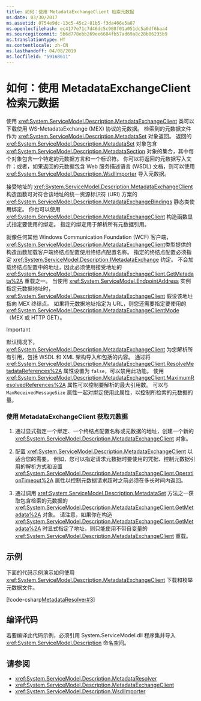 ```yaml
---
title: 如何：使用 MetadataExchangeClient 检索元数据
ms.date: 03/30/2017
ms.assetid: 0754e9dc-13c5-45c2-81b5-f3da466e5a87
ms.openlocfilehash: ec4177e71c7d46dc5c908f01a051dc5a0df6baa4
ms.sourcegitcommit: 5b6d778ebb269ee6684fb57ad69a8c28b06235b9
ms.translationtype: HT
ms.contentlocale: zh-CN
ms.lasthandoff: 04/08/2019
ms.locfileid: "59168611"
---
```

# <a name="how-to-use-metadataexchangeclient-to-retrieve-metadata"></a>如何：使用 MetadataExchangeClient 检索元数据
使用 <xref:System.ServiceModel.Description.MetadataExchangeClient> 类可以下载使用 WS-MetadataExchange (MEX) 协议的元数据。 检索到的元数据文件作为 <xref:System.ServiceModel.Description.MetadataSet> 对象返回。 返回的 <xref:System.ServiceModel.Description.MetadataSet> 对象包含 <xref:System.ServiceModel.Description.MetadataSection> 对象的集合，其中每个对象包含一个特定的元数据方言和一个标识符。 你可以将返回的元数据写入文件；或者，如果返回的元数据包含 Web 服务描述语言 (WSDL) 文档，则可以使用 <xref:System.ServiceModel.Description.WsdlImporter> 导入元数据。  
  
 接受地址的 <xref:System.ServiceModel.Description.MetadataExchangeClient> 构造函数可对符合该地址的统一资源标识符 (URI) 方案的 <xref:System.ServiceModel.Description.MetadataExchangeBindings> 静态类使用绑定。 你也可以使用 <xref:System.ServiceModel.Description.MetadataExchangeClient> 构造函数显式指定要使用的绑定。 指定的绑定用于解析所有元数据引用。  
  
 就像任何其他 Windows Communication Foundation (WCF) 客户端，<xref:System.ServiceModel.Description.MetadataExchangeClient>类型提供的构造函数加载客户端终结点配置使用终结点配置名称。 指定的终结点配置必须指定 <xref:System.ServiceModel.Description.IMetadataExchange> 约定。 不会加载终结点配置中的地址，因此必须使用接受地址的 <xref:System.ServiceModel.Description.MetadataExchangeClient.GetMetadata%2A> 重载之一。 当使用 <xref:System.ServiceModel.EndpointAddress> 实例指定元数据地址时，<xref:System.ServiceModel.Description.MetadataExchangeClient> 假设该地址指向 MEX 终结点。 如果将元数据地址指定为 URL，则您还需要指定要使用的 <xref:System.ServiceModel.Description.MetadataExchangeClientMode>（MEX 或 HTTP GET）。  
  
> [!IMPORTANT]
>  默认情况下，<xref:System.ServiceModel.Description.MetadataExchangeClient> 为您解析所有引用，包括 WSDL 和 XML 架构导入和包括的内容。 通过将 <xref:System.ServiceModel.Description.MetadataExchangeClient.ResolveMetadataReferences%2A> 属性设置为 `false`，可以禁用此功能。 使用 <xref:System.ServiceModel.Description.MetadataExchangeClient.MaximumResolvedReferences%2A> 属性可以控制要解析的最大引用数。 可以与 `MaxReceivedMessageSize` 属性一起对绑定使用此属性，以控制所检索的元数据的量。  
  
### <a name="to-use-metadataexchangeclient-to-obtain-metadata"></a>使用 MetadataExchangeClient 获取元数据  
  
1.  通过显式指定一个绑定、一个终结点配置名称或元数据的地址，创建一个新的 <xref:System.ServiceModel.Description.MetadataExchangeClient> 对象。  
  
2.  配置 <xref:System.ServiceModel.Description.MetadataExchangeClient> 以适合您的需要。 例如，您可以指定请求元数据时要使用的凭据、控制元数据引用的解析方式和设置 <xref:System.ServiceModel.Description.MetadataExchangeClient.OperationTimeout%2A> 属性以控制元数据请求超时之前必须在多长时间内返回。  
  
3.  通过调用 <xref:System.ServiceModel.Description.MetadataSet> 方法之一获取包含检索的元数据的 <xref:System.ServiceModel.Description.MetadataExchangeClient.GetMetadata%2A> 对象。 请注意，如果你在构造 <xref:System.ServiceModel.Description.MetadataExchangeClient.GetMetadata%2A> 时显式指定了地址，则只能使用不带自变量的 <xref:System.ServiceModel.Description.MetadataExchangeClient> 重载。  
  
## <a name="example"></a>示例  
 下面的代码示例演示如何使用 <xref:System.ServiceModel.Description.MetadataExchangeClient> 下载和枚举元数据文件。  

 [!code-csharp[MetadataResolver#3](../../../../samples/snippets/csharp/VS_Snippets_CFX/metadataresolver/cs/client.cs#3)]  

## <a name="compiling-the-code"></a>编译代码  
 若要编译此代码示例，必须引用 System.ServiceModel.dll 程序集并导入 <xref:System.ServiceModel.Description> 命名空间。  
  
## <a name="see-also"></a>请参阅

- <xref:System.ServiceModel.Description.MetadataResolver>
- <xref:System.ServiceModel.Description.MetadataExchangeClient>
- <xref:System.ServiceModel.Description.WsdlImporter>
